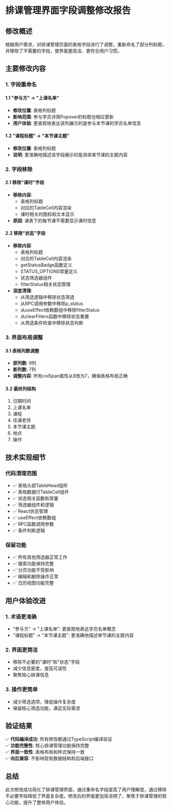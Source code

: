 # 排课管理界面字段调整修改报告

## 修改概述

根据用户需求，对排课管理页面的表格字段进行了调整，重新命名了部分列标题，并移除了不需要的字段，使界面更简洁、更符合用户习惯。

## 主要修改内容

### 1. 字段重命名

#### 1.1 "参与方" → "上课名单"
- **修改位置**: 表格列标题
- **影响范围**: 参与学员详情Popover的标题也相应更新
- **用户体验**: 更直观地表达该列展示的是参与本节课的学员名单信息

#### 1.2 "课程标题" → "本节课主题"  
- **修改位置**: 表格列标题
- **说明**: 更准确地描述该字段展示的是具体某节课的主题内容

### 2. 字段移除

#### 2.1 移除"课时"字段
- **移除内容**: 
  - 表格列标题
  - 对应的TableCell内容渲染
  - 课时相关的图标和文本显示
- **原因**: 课表下的每节课不需要显示课时信息

#### 2.2 移除"状态"字段
- **移除内容**:
  - 表格列标题
  - 对应的TableCell内容渲染
  - getStatusBadge函数定义
  - STATUS_OPTIONS常量定义
  - 状态筛选器组件
  - filterStatus相关状态管理
- **深度清理**:
  - 从筛选逻辑中移除状态筛选
  - 从RPC调用参数中移除p_status
  - 从useEffect依赖数组中移除filterStatus
  - 从clearFilters函数中移除状态重置
  - 从筛选条件检查中移除状态判断

### 3. 界面布局调整

#### 3.1 表格列数调整
- **原列数**: 9列
- **新列数**: 7列  
- **调整内容**: 所有colSpan属性从9改为7，确保表格布局正确

#### 3.2 最终列结构
1. 日期时间
2. 上课名单
3. 课程
4. 任课老师
5. 本节课主题
6. 地点
7. 操作

## 技术实现细节

### 代码清理范围
- ✅ 表格头部TableHead组件
- ✅ 表格数据行TableCell组件
- ✅ 状态相关函数和常量
- ✅ 筛选器组件和逻辑
- ✅ React状态管理
- ✅ useEffect依赖数组
- ✅ RPC函数调用参数
- ✅ 条件判断逻辑

### 保留功能
- ✅ 所有其他筛选器正常工作
- ✅ 搜索功能保持完整
- ✅ 分页功能不受影响
- ✅ 编辑和删除操作正常
- ✅ 日历视图功能完整

## 用户体验改进

### 1. 术语更准确
- "参与方" → "上课名单": 更直观地表达学员名单概念
- "课程标题" → "本节课主题": 更准确地描述单节课的主题内容

### 2. 界面更简洁
- 移除不必要的"课时"和"状态"字段
- 减少信息密度，提高可读性
- 聚焦核心排课信息

### 3. 操作更简单
- 减少筛选选项，降低操作复杂度
- 保留核心筛选功能，满足实际需求

## 验证结果

✅ **代码编译成功**: 所有修改都通过TypeScript编译验证  
✅ **功能完整性**: 核心排课管理功能保持完整  
✅ **界面一致性**: 表格布局和样式保持一致  
✅ **向后兼容**: 不影响现有数据结构和后端接口  

## 总结

此次修改成功简化了排课管理界面，通过重命名字段提高了用户理解度，通过移除不必要字段降低了界面复杂度。修改后的界面更加简洁明了，聚焦于排课管理的核心功能，提升了整体用户体验。 